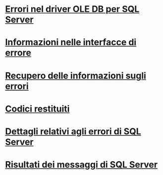 
# [Errori nel driver OLE DB per SQL Server](errors.md)

# [Informazioni nelle interfacce di errore](information-in-error-interfaces.md)
# [Recupero delle informazioni sugli errori](retrieving-error-information.md)
# [Codici restituiti](return-codes.md)
# [Dettagli relativi agli errori di SQL Server](sql-server-error-detail.md)
# [Risultati dei messaggi di SQL Server](sql-server-message-results.md)
